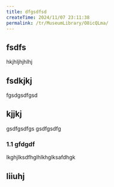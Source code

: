 ```yaml
---
title: dfgsdfsd
createTime: 2024/11/07 23:11:38
permalink: /tr/MuseumLibrary/O8icQLma/
---
```


## fsdfs
hkjhljhjhlhj
## fsdkjkj

fgsdgsdfgsd

## kjjkj

gsdfgsdfgs
gsdfgsdfg

### 1.1 gfdgdf


lkghjlksdfhglhlkhglksafdhgk

## liiuhj

